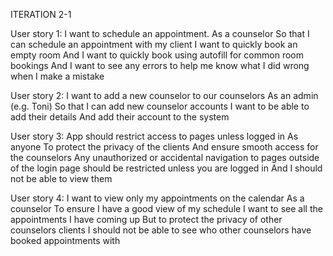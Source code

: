 ITERATION 2-1

User story 1: I want to schedule an appointment.
	As a counselor
	So that I can schedule an appointment with my client
	I want to quickly book an empty room
    And I want to quickly book using autofill for common room bookings
    And I want to see any errors to help me know what I did wrong when I make a mistake

User story 2: I want to add a new counselor to our counselors
	As an admin (e.g. Toni)
	So that I can add new counselor accounts
	I want to be able to add their details
	And add their account to the system

User story 3: App should restrict access to pages unless logged in
	As anyone
	To protect the privacy of the clients
	And ensure smooth access for the counselors
	Any unauthorized or accidental navigation to pages outside of the login page should be restricted unless you are logged in
	And I should not be able to view them

User story 4: I want to view only my appointments on the calendar
	As a counselor
	To ensure I have a good view of my schedule
	I want to see all the appointments I have coming up
	But to protect the privacy of other counselors clients
	I should not be able to see who other counselors have booked appointments with